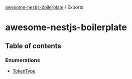 [awesome-nestjs-boilerplate](README.md) / Exports

# awesome-nestjs-boilerplate

## Table of contents

### Enumerations

- [TokenType](enums/TokenType.md)
